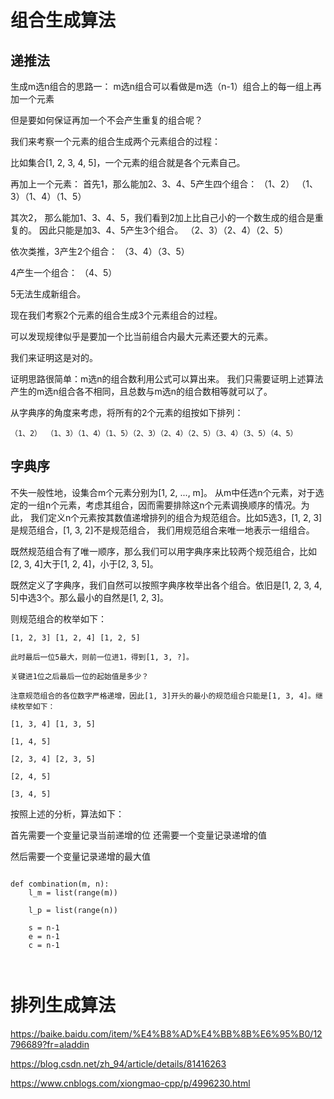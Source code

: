 
# 组合生成算法

## 递推法
生成m选n组合的思路一：
m选n组合可以看做是m选（n-1）组合上的每一组上再加一个元素

但是要如何保证再加一个不会产生重复的组合呢？

我们来考察一个元素的组合生成两个元素组合的过程：

比如集合[1, 2, 3, 4, 5]，一个元素的组合就是各个元素自己。

再加上一个元素：
首先1，那么能加2、3、4、5产生四个组合：
（1、2） （1、3）（1、4）（1、5）

其次2， 那么能加1、3、4、5，我们看到2加上比自己小的一个数生成的组合是重复的。
因此只能是加3、4、5产生3个组合。
（2、3）（2、4）（2、5）

依次类推，3产生2个组合：
（3、4）（3、5）

4产生一个组合：
（4、5）

5无法生成新组合。


现在我们考察2个元素的组合生成3个元素组合的过程。


可以发现规律似乎是要加一个比当前组合内最大元素还要大的元素。

我们来证明这是对的。

证明思路很简单：m选n的组合数利用公式可以算出来。
我们只需要证明上述算法产生的m选n组合各不相同，且总数与m选n的组合数相等就可以了。

从字典序的角度来考虑，将所有的2个元素的组按如下排列：
```
（1、2） （1、3）（1、4）（1、5）（2、3）（2、4）（2、5）（3、4）（3、5）（4、5）
```


## 字典序

不失一般性地，设集合m个元素分别为[1, 2, ..., m]。
从m中任选n个元素，对于选定的一组n个元素，考虑其组合，因而需要排除这n个元素调换顺序的情况。为此，
我们定义n个元素按其数值递增排列的组合为规范组合。比如5选3，[1, 2, 3]是规范组合，[1, 3, 2]不是规范组合，
我们用规范组合来唯一地表示一组组合。

既然规范组合有了唯一顺序，那么我们可以用字典序来比较两个规范组合，比如[2, 3, 4]大于[1, 2, 4]，小于[2, 3, 5]。

既然定义了字典序，我们自然可以按照字典序枚举出各个组合。依旧是[1, 2, 3, 4, 5]中选3个。那么最小的自然是[1, 2, 3]。

则规范组合的枚举如下：

```
[1, 2, 3] [1, 2, 4] [1, 2, 5]

此时最后一位5最大，则前一位进1，得到[1, 3, ?]。

关键进1位之后最后一位的起始值是多少？

注意规范组合的各位数字严格递增，因此[1, 3]开头的最小的规范组合只能是[1, 3, 4]。继续枚举如下：

[1, 3, 4] [1, 3, 5]

[1, 4, 5]

[2, 3, 4] [2, 3, 5]

[2, 4, 5]

[3, 4, 5]

```

按照上述的分析，算法如下：

首先需要一个变量记录当前递增的位
还需要一个变量记录递增的值

然后需要一个变量记录递增的最大值


```brush:python

def combination(m, n):
	l_m = list(range(m))

	l_p = list(range(n))

	s = n-1
	e = n-1
	c = n-1

	
```


# 排列生成算法

https://baike.baidu.com/item/%E4%B8%AD%E4%BB%8B%E6%95%B0/12796689?fr=aladdin

https://blog.csdn.net/zh_94/article/details/81416263

https://www.cnblogs.com/xiongmao-cpp/p/4996230.html